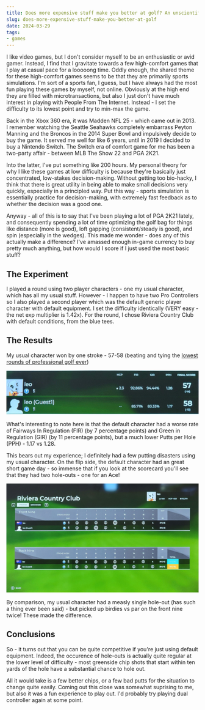 ```yaml
---
title: Does more expensive stuff make you better at golf? An unscientific investigation
slug: does-more-expensive-stuff-make-you-better-at-golf
date: 2024-03-29
tags:
- games
---
```

I like video games, but I don't consider myself to be an enthusiastic or avid gamer. Instead, I find that I gravitate towards a few high-comfort games that I play at casual pace for a looooong time. Oddly enough, the shared theme for these high-comfort games seems to be that they are primarily sports simulations. I'm sort of a sports fan, I guess, but I have always had the most fun playing these games by myself, not online. Obviously at the high end they are filled with microtransactions, but also I just don't have much interest in playing with People From The Internet. Instead - I set the difficulty to its lowest point and try to min-max the game. 

Back in the Xbox 360 era, it was Madden NFL 25 - which came out in 2013. I remember watching the Seattle Seahawks completely embarrass Peyton Manning and the Broncos in the 2014 Super Bowl and impulsively decide to buy the game. It served me well for like 6 years, until in 2019 I decided to buy a Nintendo Switch. The Switch era of comfort game for me has been a two-party affair - between MLB The Show 22 and PGA 2K21.

Into the latter, I've put something like 200 hours. My personal theory for why I like these games at low difficulty is because they're basically just concentrated, low-stakes decision-making. Without getting too bio-hacky, I think that there is great utility in being able to make small decisions very quickly, especially in a principled way. Put this way - sports simulation is essentially practice for decision-making, with extremely fast feedback as to whether the decision was a good one.

Anyway - all of this is to say that I've been playing a lot of PGA 2K21 lately, and consequently spending a lot of time optimizing the golf bag for things like distance (more is good), loft gapping (consistent/steady is good), and spin (especially in the wedges). This made me wonder - does any of this actually make a difference? I've amassed enough in-game currency to buy pretty much anything, but how would I score if I just used the most basic stuff?

## The Experiment
I played a round using two player characters - one my usual character, which has all my usual stuff. However - I happen to have two Pro Controllers so I also played a second player which was the default generic player character with default equipment. I set the difficulty identically (VERY easy - the net exp multiplier is 1.42x). For the round, I chose Riviera Country Club with default conditions, from the blue tees.

## The Results
My usual character won by one stroke - 57-58 (beating and tying the [lowest rounds of professional golf ever](https://en.wikipedia.org/wiki/Lowest_rounds_of_golf))

![The final results from the round - my usual character won 57-58](./final.jpg)

What's interesting to note here is that the default character had a worse rate of Fairways In Regulation (FIR) (by 7 percentage points) and Green in Regulation (GIR) (by 11 percentage points), but a much lower Putts per Hole (PPH) - 1.17 vs 1.28.

This bears out my experience; I definitely had a few putting disasters using my usual character. On the flip side, the default character had an great short game day - so immense that if you look at the scorecard you'll see that they had two hole-outs - one for an Ace!

![The scorecard from the round](./scorecard.jpg)

By comparison, my usual character had a measly single hole-out (has such a thing ever been said) - but picked up birdies vs par on the front nine twice! These made the difference.

## Conclusions
So - it turns out that you can be quite competitive if you're just using default equipment. Indeed, the occurence of hole-outs is actually quite regular at the lower level of difficulty - most greenside chip shots that start within ten yards of the hole have a substantial chance to hole out.

All it would take is a few better chips, or a few bad putts for the situation to change quite easily. Coming out this close was somewhat suprising to me, but also it was a fun experience to play out. I'd probably try playing dual controller again at some point.
